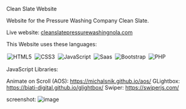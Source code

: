 Clean Slate Website






Website for the Pressure Washing Company Clean Slate. 


Live website:
[cleanslatepressurewashingnola.com](https://cleanslatepressurewashingnola.com/)




This Website uses these languages: 

<div class="center">

<img alt="HTML5" src="https://img.shields.io/badge/HTML5-E34F26?style=for-the-badge&logo=html5&logoColor=white" style="margin:2px;"/>
<img alt="CSS3" src="https://img.shields.io/badge/css3%20-%231572B6.svg?&style=for-the-badge&logo=css3&logoColor=white" style="margin:2px;"/>
<img alt="JavaScript" src="https://img.shields.io/badge/javascript%20-%23323330.svg?&style=for-the-badge&logo=javascript&logoColor=%23F7DF1E" style="margin:2px;"/>
<img alt="Saas" src="https://img.shields.io/badge/Sass-CC6699?style=for-the-badge&logo=sass&logoColor=white" style="margin:2px;"/>
<img alt="Bootstrap" src="https://img.shields.io/badge/bootstrap%20-%23563D7C.svg?&style=for-the-badge&logo=bootstrap&logoColor=white" style="margin:2px;"/>
<img alt="PHP" src="https://img.shields.io/badge/PHP-777BB4?style=for-the-badge&logo=php&logoColor=white" style="margin:2px;"/>




</div>

JavaScript Libraries:

Animate on Scroll (AOS): https://michalsnik.github.io/aos/
GLightbox: https://biati-digital.github.io/glightbox/
Swiper: https://swiperjs.com/









screenshot:
![image](https://github.com/arayer143/Clean-Slate-Website/assets/89434892/c1fefca9-7f5d-45c7-8f05-ca27712e5f48)

